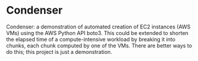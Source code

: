 # Condenser
Condenser: a demonstration of automated creation of EC2 instances (AWS VMs) using the AWS Python API boto3. This could be extended to shorten the elapsed time of a compute-intensive workload by breaking it into chunks, each chunk computed by one of the VMs. There are better ways to do this; this project is just a demonstration.
